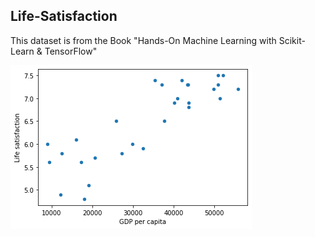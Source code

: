 ## Life-Satisfaction

This dataset is from the Book "Hands-On Machine Learning with Scikit-Learn & TensorFlow"

![Visualization](visualization.png "Image")
